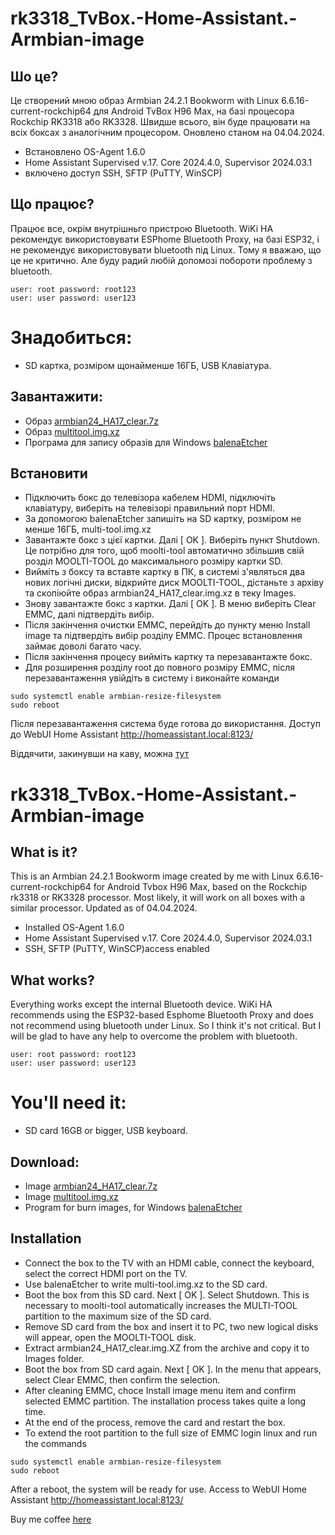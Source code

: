 # rk3318_TvBox.-Home-Assistant.-Armbian-image
## Шо це?
Це створений мною образ Armbian 24.2.1 Bookworm with Linux 6.6.16-current-rockchip64 для Android TvBox H96 Max, на базі процесора Rockchip RK3318 або RK3328. Швидше всього, він буде працювати на всіх боксах з аналогічним процесором.
Оновлено станом на 04.04.2024.
- Встановлено OS-Agent 1.6.0
- Home Assistant Supervised v.17. Core 2024.4.0, Supervisor 2024.03.1
- включено доступ SSH, SFTP (PuTTY, WinSCP)
  
## Що працює?
Працює все, окрім внутрішньго пристрою Bluetooth. WiKi HA рекомендує використовувати ESPhome Bluetooth Proxy, на базі ESP32, і не рекомендує використовувати bluetooth під Linux. Тому я вважаю, що це не критично. Але буду радий любій допомозі побороти проблему з bluetooth.
```
user: root password: root123
user: user password: user123
```
# Знадобиться:
- SD картка, розміром щонайменше 16ГБ, USB Клавіатура.

## Завантажити: 
- Образ [armbian24_HA17_clear.7z](https://drive.google.com/file/d/1P3Tawogn7n4Tp01omC8F4UDEiAlUChNZ/view?usp=sharing)
- Образ [multitool.img.xz](https://drive.google.com/file/d/1uRYtn_xQ4WmM7CCYy34FkDKEzsRG75Bz/view?usp=sharing)
- Програма для запису образів для Windows [balenaEtcher](https://etcher.balena.io/)

## Встановити
- Підключить бокс до телевізора кабелем HDMI, підключіть клавіатуру, виберіть на телевізорі правильний порт HDMI.
- За допомогою balenaEtcher запишіть на SD картку, розміром не менше 16ГБ, multi-tool.img.xz
- Завантажте бокс з цієї картки. Далі [ OK ]. Виберіть пункт Shutdown. Це потрібно для того, щоб moolti-tool автоматично збільшив свій розділ MOOLTI-TOOL до максимального розміру картки SD.
- Вийміть з боксу та вставте картку в ПК, в системі з'являться два нових логічні диски, відкрийте диск MOOLTI-TOOL, дістаньте з архіву та скопіюйте образ armbian24_HA17_clear.img.xz в теку Images. 
- Знову завантажте бокс з картки. Далі [ OK ]. В меню виберіть Clear EMMC, далі підтвердіть вибір.
- Після закінчення очистки EMMC, перейдіть до пункту меню Install image та підтвердіть вибір розділу EMMC. Процес встановлення займає доволі багато часу.
- Після закінчення процесу вийміть картку та перезавантажте бокс.
- Для розширення розділу root до повного розміру EMMC, після перезавантаження увійдіть в систему і виконайте команди
```
sudo systemctl enable armbian-resize-filesystem
sudo reboot
```
Після перезавантаження система буде готова до використання.
Доступ до WebUI Home Assistant http://homeassistant.local:8123/

Віддячити, закинувши на каву, можна [тут](https://www.paypal.com/paypalme/kostyamat)

# rk3318_TvBox.-Home-Assistant.-Armbian-image
## What is it?
This is an Armbian 24.2.1 Bookworm image created by me with Linux 6.6.16-current-rockchip64 for Android Tvbox H96 Max, based on the Rockchip rk3318 or RK3328 processor. Most likely, it will work on all boxes with a similar processor.
Updated as of 04.04.2024.
- Installed OS-Agent 1.6.0
- Home Assistant Supervised v.17. Core 2024.4.0, Supervisor 2024.03.1
- SSH, SFTP (PuTTY, WinSCP)access enabled
  
## What works?
Everything works except the internal Bluetooth device. WiKi HA recommends using the ESP32-based Esphome Bluetooth Proxy and does not recommend using bluetooth under Linux. So I think it's not critical. But I will be glad to have any help to overcome the problem with bluetooth.
```
user: root password: root123
user: user password: user123
```
# You'll need it:
- SD card 16GB or bigger, USB keyboard.

## Download: 
- Image [armbian24_HA17_clear.7z](https://drive.google.com/file/d/1P3Tawogn7n4Tp01omC8F4UDEiAlUChNZ/view?usp=sharing)
- Image [multitool.img.xz](https://drive.google.com/file/d/1uRYtn_xQ4WmM7CCYy34FkDKEzsRG75Bz/view?usp=sharing)
- Program for burn images, for Windows [balenaEtcher](https://etcher.balena.io/)

## Installation
- Connect the box to the TV with an HDMI cable, connect the keyboard, select the correct HDMI port on the TV.
- Use balenaEtcher to write multi-tool.img.xz to the SD card.
- Boot the box from this SD card. Next [ OK ]. Select Shutdown. This is necessary to moolti-tool automatically increases the MULTI-TOOL partition to the maximum size of the SD card.
- Remove SD card from the box and insert it to PC, two new logical disks will appear, open the MOOLTI-TOOL disk.
- Extract armbian24_HA17_clear.img.XZ from the archive and copy it to Images folder. 
- Boot the box from SD card again. Next [ OK ]. In the menu that appears, select Clear EMMC, then confirm the selection.
- After cleaning EMMC, choce Install image menu item and confirm selected EMMC partition. The installation process takes quite a long time.
- At the end of the process, remove the card and restart the box.
- To extend the root partition to the full size of EMMC login linux and run the commands
```
sudo systemctl enable armbian-resize-filesystem
sudo reboot
```
After a reboot, the system will be ready for use.
Access to WebUI Home Assistant http://homeassistant.local:8123/

Buy me coffee [here](https://www.paypal.com/paypalme/kostyamat)
